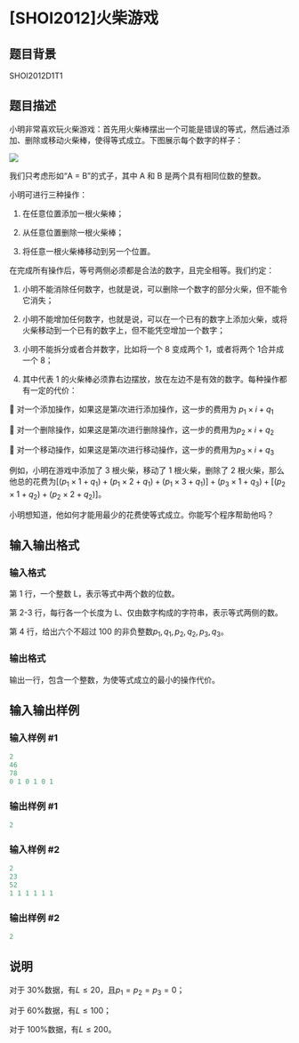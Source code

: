# [SHOI2012]火柴游戏

## 题目背景

SHOI2012D1T1

## 题目描述

小明非常喜欢玩火柴游戏：首先用火柴棒摆出一个可能是错误的等式，然后通过添加、删除或移动火柴棒，使得等式成立。下图展示每个数字的样子：

![](https://cdn.luogu.com.cn/upload/pic/6548.png)

我们只考虑形如“A = B”的式子，其中 A 和 B 是两个具有相同位数的整数。

小明可进行三种操作：

1. 在任意位置添加一根火柴棒；

2. 从任意位置删除一根火柴棒；

3. 将任意一根火柴棒移动到另一个位置。

在完成所有操作后，等号两侧必须都是合法的数字，且完全相等。我们约定：

1. 小明不能消除任何数字，也就是说，可以删除一个数字的部分火柴，但不能令它消失；

2. 小明不能增加任何数字，也就是说，可以在一个已有的数字上添加火柴，或将火柴移动到一个已有的数字上，但不能凭空增加一个数字；

3. 小明不能拆分或者合并数字，比如将一个 8 变成两个 1，或者将两个 1合并成一个 8；

4. 其中代表 1 的火柴棒必须靠右边摆放，放在左边不是有效的数字。每种操作都有一定的代价：

 对一个添加操作，如果这是第$i$次进行添加操作，这一步的费用为 $p_1\times i+q_1$

 对一个删除操作，如果这是第$i$次进行删除操作，这一步的费用为$p_2\times i+q_2$

 对一个移动操作，如果这是第$i$次进行移动操作，这一步的费用为$p_3\times i+q_3$

例如，小明在游戏中添加了 3 根火柴，移动了 1 根火柴，删除了 2 根火柴，那么他总的花费为$[(p_1\times 1+q_1)+(p_1\times 2+q_1)+(p_1\times 3+q_1)]+(p_3\times 1+q_3)+[(p_2\times 1+q_2 )+(p_2\times 2+q_2)]$。

小明想知道，他如何才能用最少的花费使等式成立。你能写个程序帮助他吗？

## 输入输出格式

### 输入格式

第 1 行，一个整数 L，表示等式中两个数的位数。

第 2-3 行，每行各一个长度为 L、仅由数字构成的字符串，表示等式两侧的数。

第 4 行，给出六个不超过 100 的非负整数$p_1,q_1,p_2,q_2,p_3,q_3$。

### 输出格式

输出一行，包含一个整数，为使等式成立的最小的操作代价。

## 输入输出样例

### 输入样例 #1

```cpp
2
46
78
0 1 0 1 0 1
```


### 输出样例 #1

```cpp
2
```


### 输入样例 #2

```cpp
2
23
52
1 1 1 1 1 1
```


### 输出样例 #2

```cpp
2
```


## 说明

对于 30%数据，有$L\le 20$，且$p_1 = p_2 = p_3 = 0$；

对于 60%数据，有$L\le 100$；

对于 100%数据，有$L\le 200$。

